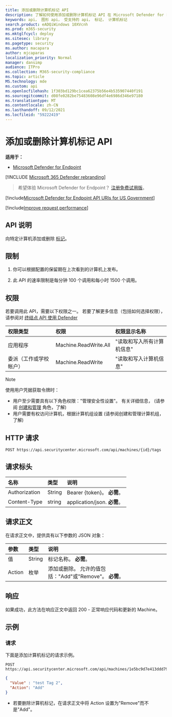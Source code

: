```yaml
---
title: 添加或删除计算机标记 API
description: 了解如何使用添加或删除计算机标记 API 在 Microsoft Defender for Endpoint 中添加或删除计算机标记。
keywords: api， 图形 api， 受支持的 api， 标记， 计算机标记
search.product: eADQiWindows 10XVcnh
ms.prod: m365-security
ms.mktglfcycl: deploy
ms.sitesec: library
ms.pagetype: security
ms.author: macapara
author: mjcaparas
localization_priority: Normal
manager: dansimp
audience: ITPro
ms.collection: M365-security-compliance
ms.topic: article
MS.technology: mde
ms.custom: api
ms.openlocfilehash: 1f303bd129bc1cea62375b56e4b535907440f191
ms.sourcegitcommit: d08fe0282be75483608e96df4e6986d346e97180
ms.translationtype: MT
ms.contentlocale: zh-CN
ms.lasthandoff: 09/12/2021
ms.locfileid: "59222419"
---
```

# <a name="add-or-remove-machine-tags-api"></a>添加或删除计算机标记 API

**适用于：**

- [Microsoft Defender for Endpoint](https://go.microsoft.com/fwlink/p/?linkid=2154037)

[!INCLUDE [Microsoft 365 Defender rebranding](../../includes/microsoft-defender.md)]

> 希望体验 Microsoft Defender for Endpoint？ [注册免费试用版](https://signup.microsoft.com/create-account/signup?products=7f379fee-c4f9-4278-b0a1-e4c8c2fcdf7e&ru=https://aka.ms/MDEp2OpenTrial?ocid=docs-wdatp-exposedapis-abovefoldlink)。

[!include[Microsoft Defender for Endpoint API URIs for US Government](../../includes/microsoft-defender-api-usgov.md)]

[!include[Improve request performance](../../includes/improve-request-performance.md)]

## <a name="api-description"></a>API 说明

向特定计算机添加或删除 [标记](machine.md)。

## <a name="limitations"></a>限制

1. 你可以根据配置的保留期在上次看到的计算机上发布。

2. 此 API 的速率限制是每分钟 100 个调用和每小时 1500 个调用。

## <a name="permissions"></a>权限

若要调用此 API，需要以下权限之一。 若要了解更多信息（包括如何选择权限），请参阅对 [终结点 API 使用 Defender](apis-intro.md)

权限类型|权限|权限显示名称
:---|:---|:---
应用程序|Machine.ReadWrite.All|"读取和写入所有计算机信息"
委派（工作或学校帐户）|Machine.ReadWrite|"读取和写入计算机信息"

> [!NOTE]
> 使用用户凭据获取令牌时：
>
> - 用户至少需要具有以下角色权限："管理安全性设置"。 有关详细信息， (请参阅 [创建和管理](user-roles.md) 角色，了解) 
> - 用户需要有权访问计算机，根据计算机组设置 (请参阅创建和管理计算机组，了解) [](machine-groups.md)

## <a name="http-request"></a>HTTP 请求

```http
POST https://api.securitycenter.microsoft.com/api/machines/{id}/tags
```

## <a name="request-headers"></a>请求标头

名称|类型|说明
:---|:---|:---
Authorization|String|Bearer {token}。 **必需**。
Content-Type|string|application/json. **必需**。

## <a name="request-body"></a>请求正文

在请求正文中，提供具有以下参数的 JSON 对象：

参数|类型|说明
:---|:---|:---
值|String|标记名称。 **必需**。
Action|枚举|添加或删除。 允许的值包括："Add"或"Remove"。 **必需**。

## <a name="response"></a>响应

如果成功，此方法在响应正文中返回 200 - 正常响应代码和更新的 Machine。

## <a name="example"></a>示例

### <a name="request"></a>请求

下面是添加计算机标记的请求示例。

```http
POST https://api.securitycenter.microsoft.com/api/machines/1e5bc9d7e413ddd7902c2932e418702b84d0cc07/tags
```

```json
{
  "Value" : "test Tag 2",
  "Action": "Add"
}
```

- 若要删除计算机标记，在请求正文中将 Action 设置为"Remove"而不是"Add"。
